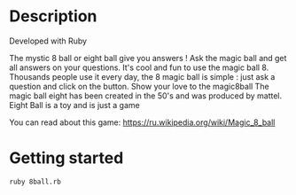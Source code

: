 <h1>Description</h1>

Developed with Ruby

The mystic 8 ball or eight ball give you answers ! Ask the magic ball and get all answers on your questions. It's cool and fun to use the magic ball 8. Thousands people use it every day, the 8 magic ball is simple : just ask a question and click on the button. Show your love to the magic8ball The magic ball eight has been created in the 50's and was produced by mattel. Eight Ball is a toy and is just a game

You can read about this game: https://ru.wikipedia.org/wiki/Magic_8_ball  

<h1>Getting started</h1>

```ruby 8ball.rb```

